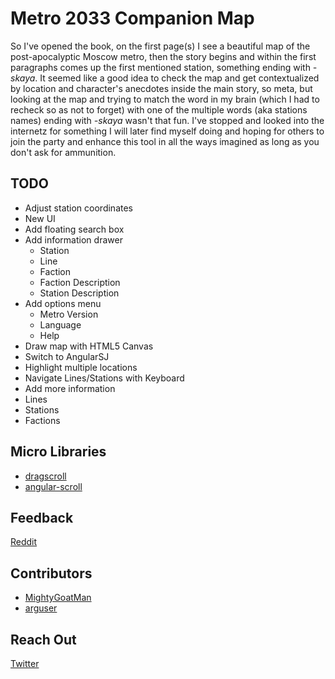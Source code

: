 Metro 2033 Companion Map
========================

So I've opened the book, on the first page(s) I see a beautiful map of the post-apocalyptic Moscow metro, then the story begins and within the first paragraphs comes up the first mentioned station, something ending with *-skaya*. It seemed like a good idea to check the map and get contextualized by location and character's anecdotes inside the main story, so meta, but looking at the map and trying to match the word in my brain (which I had to recheck so as not to forget) with one of the multiple words (aka stations names) ending with *-skaya* wasn't that fun. I've stopped and looked into the internetz for something I will later find myself doing and hoping for others to join the party and enhance this tool in all the ways imagined as long as you don't ask for ammunition.

TODO
----

-	Adjust station coordinates
-	New UI
  -	Add floating search box
  -	Add information drawer
    -	Station
    -	Line
    -	Faction
      -	Faction Description
    -	Station Description
  -	Add options menu
    - Metro Version
    - Language
    - Help
-	Draw map with HTML5 Canvas
-	Switch to AngularSJ
-	Highlight multiple locations
-	Navigate Lines/Stations with Keyboard
-	Add more information
  - Lines
  - Stations
  - Factions


Micro Libraries
---------------
- [dragscroll](https://github.com/asvd/dragscroll)
- [angular-scroll](https://github.com/oblador/angular-scroll)


Feedback
--------
[Reddit](https://www.reddit.com/r/metro2033/comments/3ocep3/metro_2033_companion_map_early_functional_version/)


Contributors
------------

- [MightyGoatMan](https://github.com/MightyGoatMan)
- [arguser](https://github.com/arguser)

Reach Out
---------
[Twitter](https://twitter.com/arguser)
